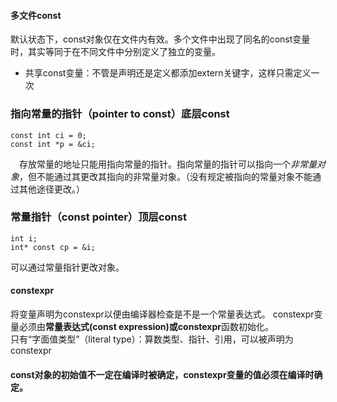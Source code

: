 #### 多文件const
默认状态下，const对象仅在文件内有效。多个文件中出现了同名的const变量时，其实等同于在不同文件中分别定义了独立的变量。  
* 共享const变量：不管是声明还是定义都添加extern关键字，这样只需定义一次

### 指向常量的指针（pointer to const）底层const
```
const int ci = 0;
const int *p = &ci;
```
&emsp;存放常量的地址只能用指向常量的指针。指向常量的指针可以指向一个*非常量对象*，但不能通过其更改其指向的非常量对象。（没有规定被指向的常量对象不能通过其他途径更改。）
### 常量指针（const pointer）顶层const
```
int i;
int* const cp = &i;
```
可以通过常量指针更改对象。

#### constexpr
将变量声明为constexpr以便由编译器检查是不是一个常量表达式。 
constexpr变量必须由**常量表达式(const expression)**或**constexpr**函数初始化。  
只有“字面值类型”（literal type）：算数类型、指针、引用，可以被声明为constexpr
#### const对象的初始值不一定在编译时被确定，constexpr变量的值必须在编译时确定。